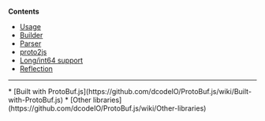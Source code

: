 **Contents**
* [Usage](https://github.com/dcodeIO/ProtoBuf.js/wiki)
* [Builder](https://github.com/dcodeIO/ProtoBuf.js/wiki/Builder:-Usage-&-Examples)
* [Parser](https://github.com/dcodeIO/ProtoBuf.js/wiki/Parser:-Usage-&-supported-directives)
* [proto2js](https://github.com/dcodeIO/ProtoBuf.js/wiki/proto2js)
* [Long/int64 support](https://github.com/dcodeIO/ProtoBuf.js/wiki/Long-%28int64%29-support)
* [Reflection](https://github.com/dcodeIO/ProtoBuf.js/wiki/Reflection)
<hr />
* [Built with ProtoBuf.js](https://github.com/dcodeIO/ProtoBuf.js/wiki/Built-with-ProtoBuf.js)
* [Other libraries](https://github.com/dcodeIO/ProtoBuf.js/wiki/Other-libraries)